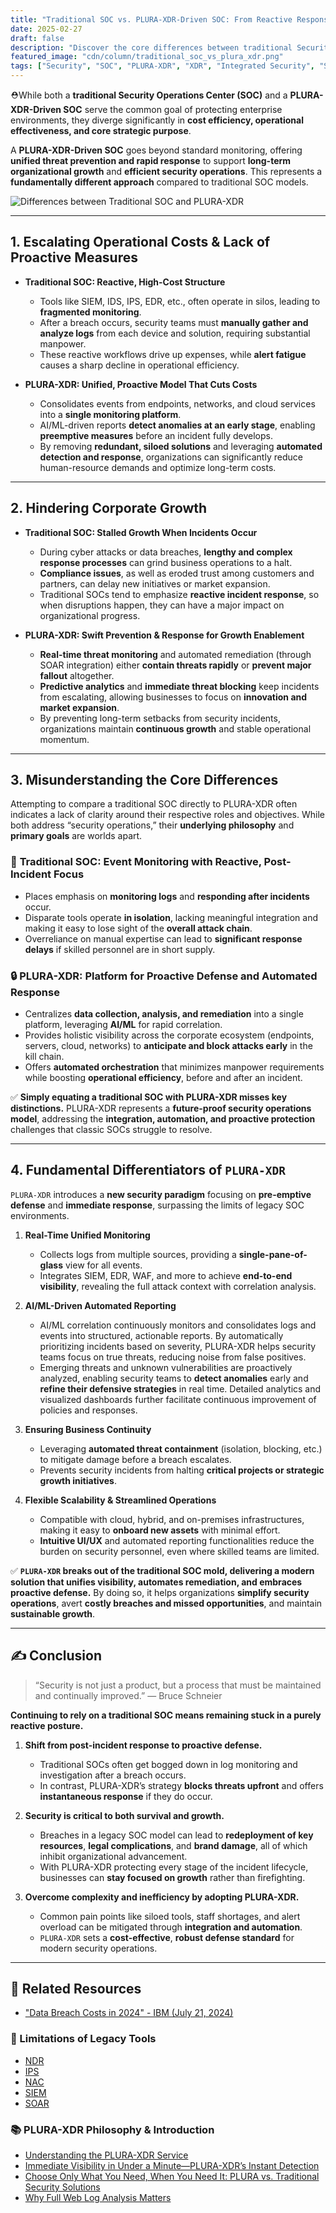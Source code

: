 ```yaml
---
title: "Traditional SOC vs. PLURA-XDR-Driven SOC: From Reactive Response to Proactive Defense"
date: 2025-02-27
draft: false
description: "Discover the core differences between traditional Security Operations Centers and those powered by PLURA-XDR, and learn why PLURA-XDR is emerging as the new standard in security operations."
featured_image: "cdn/column/traditional_soc_vs_plura_xdr.png"
tags: ["Security", "SOC", "PLURA-XDR", "XDR", "Integrated Security", "Security Operation Center"]
---
```


⛑️While both a **traditional Security Operations Center (SOC)** and a **PLURA-XDR-Driven SOC** serve the common goal of protecting enterprise environments, they diverge significantly in **cost efficiency, operational effectiveness, and core strategic purpose**.

A **PLURA-XDR-Driven SOC** goes beyond standard monitoring, offering **unified threat prevention and rapid response** to support **long-term organizational growth** and **efficient security operations**. This represents a **fundamentally different approach** compared to traditional SOC models.

![Differences between Traditional SOC and PLURA-XDR](https://blog.plura.io/cdn/column/traditional_soc_vs_plura_xdr.png)

<!--more-->

---

## 1. **Escalating Operational Costs & Lack of Proactive Measures**

* **Traditional SOC: Reactive, High-Cost Structure**

  * Tools like SIEM, IDS, IPS, EDR, etc., often operate in silos, leading to **fragmented monitoring**.
  * After a breach occurs, security teams must **manually gather and analyze logs** from each device and solution, requiring substantial manpower.
  * These reactive workflows drive up expenses, while **alert fatigue** causes a sharp decline in operational efficiency.

* **PLURA-XDR: Unified, Proactive Model That Cuts Costs**

  * Consolidates events from endpoints, networks, and cloud services into a **single monitoring platform**.
  * AI/ML-driven reports **detect anomalies at an early stage**, enabling **preemptive measures** before an incident fully develops.
  * By removing **redundant, siloed solutions** and leveraging **automated detection and response**, organizations can significantly reduce human-resource demands and optimize long-term costs.

---

## 2. **Hindering Corporate Growth**

* **Traditional SOC: Stalled Growth When Incidents Occur**

  * During cyber attacks or data breaches, **lengthy and complex response processes** can grind business operations to a halt.
  * **Compliance issues**, as well as eroded trust among customers and partners, can delay new initiatives or market expansion.
  * Traditional SOCs tend to emphasize **reactive incident response**, so when disruptions happen, they can have a major impact on organizational progress.

* **PLURA-XDR: Swift Prevention & Response for Growth Enablement**

  * **Real-time threat monitoring** and automated remediation (through SOAR integration) either **contain threats rapidly** or **prevent major fallout** altogether.
  * **Predictive analytics** and **immediate threat blocking** keep incidents from escalating, allowing businesses to focus on **innovation and market expansion**.
  * By preventing long-term setbacks from security incidents, organizations maintain **continuous growth** and stable operational momentum.

---

## 3. **Misunderstanding the Core Differences**

Attempting to compare a traditional SOC directly to PLURA-XDR often indicates a lack of clarity around their respective roles and objectives. While both address “security operations,” their **underlying philosophy** and **primary goals** are worlds apart.

### 🏢 **Traditional SOC: Event Monitoring with Reactive, Post-Incident Focus**

* Places emphasis on **monitoring logs** and **responding after incidents** occur.
* Disparate tools operate **in isolation**, lacking meaningful integration and making it easy to lose sight of the **overall attack chain**.
* Overreliance on manual expertise can lead to **significant response delays** if skilled personnel are in short supply.

### 🔒 **PLURA-XDR: Platform for Proactive Defense and Automated Response**

* Centralizes **data collection, analysis, and remediation** into a single platform, leveraging **AI/ML** for rapid correlation.
* Provides holistic visibility across the corporate ecosystem (endpoints, servers, cloud, networks) to **anticipate and block attacks early** in the kill chain.
* Offers **automated orchestration** that minimizes manpower requirements while boosting **operational efficiency**, before and after an incident.

✅ **Simply equating a traditional SOC with PLURA-XDR misses key distinctions.**
PLURA-XDR represents a **future-proof security operations model**, addressing the **integration, automation, and proactive protection** challenges that classic SOCs struggle to resolve.

---

## 4. **Fundamental Differentiators of `PLURA-XDR`**

`PLURA-XDR` introduces a **new security paradigm** focusing on **pre-emptive defense** and **immediate response**, surpassing the limits of legacy SOC environments.

1. **Real-Time Unified Monitoring**

   * Collects logs from multiple sources, providing a **single-pane-of-glass** view for all events.
   * Integrates SIEM, EDR, WAF, and more to achieve **end-to-end visibility**, revealing the full attack context with correlation analysis.

2. **AI/ML-Driven Automated Reporting**

   * AI/ML correlation continuously monitors and consolidates logs and events into structured, actionable reports. By automatically prioritizing incidents based on severity, PLURA-XDR helps security teams focus on true threats, reducing noise from false positives.
   * Emerging threats and unknown vulnerabilities are proactively analyzed, enabling security teams to **detect anomalies** early and **refine their defensive strategies** in real time. Detailed analytics and visualized dashboards further facilitate continuous improvement of policies and responses.

3. **Ensuring Business Continuity**

   * Leveraging **automated threat containment** (isolation, blocking, etc.) to mitigate damage before a breach escalates.
   * Prevents security incidents from halting **critical projects or strategic growth initiatives**.

4. **Flexible Scalability & Streamlined Operations**

   * Compatible with cloud, hybrid, and on-premises infrastructures, making it easy to **onboard new assets** with minimal effort.
   * **Intuitive UI/UX** and automated reporting functionalities reduce the burden on security personnel, even where skilled teams are limited.

✅ **`PLURA-XDR` breaks out of the traditional SOC mold, delivering a modern solution that unifies visibility, automates remediation, and embraces proactive defense.**
By doing so, it helps organizations **simplify security operations**, avert **costly breaches and missed opportunities**, and maintain **sustainable growth**.

---

## ✍️ Conclusion

> “Security is not just a product, but a process that must be maintained and continually improved.” — Bruce Schneier

**Continuing to rely on a traditional SOC means remaining stuck in a purely reactive posture.**

1. **Shift from post-incident response to proactive defense.**

   * Traditional SOCs often get bogged down in log monitoring and investigation after a breach occurs.
   * In contrast, PLURA-XDR’s strategy **blocks threats upfront** and offers **instantaneous response** if they do occur.

2. **Security is critical to both survival and growth.**

   * Breaches in a legacy SOC model can lead to **redeployment of key resources**, **legal complications**, and **brand damage**, all of which inhibit organizational advancement.
   * With PLURA-XDR protecting every stage of the incident lifecycle, businesses can **stay focused on growth** rather than firefighting.

3. **Overcome complexity and inefficiency by adopting PLURA-XDR.**

   * Common pain points like siloed tools, staff shortages, and alert overload can be mitigated through **integration and automation**.
   * `PLURA-XDR` sets a **cost-effective**, **robust defense standard** for modern security operations.

---

## 📖 Related Resources  

* ["Data Breach Costs in 2024" - IBM (July 21, 2024)](https://www.ibm.com/reports/data-breach)

### 📖 Limitations of Legacy Tools

* [NDR](https://blog.plura.io/en/column/ips_ndr_needed/)
* [IPS](https://blog.plura.io/en/column/ips_understanding/)
* [NAC](https://blog.plura.io/en/tech/nac_evaluation/)
* [SIEM](https://blog.plura.io/en/column/why_siem_always_fails/)
* [SOAR](https://blog.plura.io/en/column/why_soar_always_fails/)

### 📚 PLURA-XDR Philosophy & Introduction

* [Understanding the PLURA-XDR Service](https://w.plura.io/philosophy/en/)
* [Immediate Visibility in Under a Minute—PLURA-XDR’s Instant Detection](https://blog.plura.io/en/respond/1-minute-detection/)
* [Choose Only What You Need, When You Need It: PLURA vs. Traditional Security Solutions](https://blog.plura.io/en/column/plura_vs_traditional_security/)
* [Why Full Web Log Analysis Matters](https://blog.plura.io/en/respond/very_important_analyze_web_logs)  
